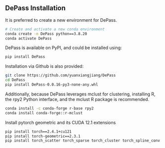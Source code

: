 
## DePass Installation

It is preferred to create a new environment for DePass.

```bash
# Create and activate a new conda environment
conda create -n DePass python==3.8.20
conda activate DePass
```

DePass is available on PyPI, and could be installed using:

```bash
pip install DePass
```

Installation via Github is also provided:

```bash
git clone https://github.com/yuanxiangjiang/DePass
cd DePass
pip install DePass-0.0.16-py3-none-any.whl
```

Additionally, because DePass leverages mclust for clustering, installing R, the rpy2 Python interface, and the mclust R package is recommended.
```bash
conda install -c conda-forge r-base rpy2 
conda install conda-forge::r-mclust
```

Install pytorch geometric and its CUDA 12.1 extensions

```bash
pip install torch==2.4.1+cu121
pip install torch-geometric==2.3.1
pip install torch_scatter torch_sparse torch_cluster torch_spline_conv -f https://data.pyg.org/whl/torch-2.4.0+cu121.html
```